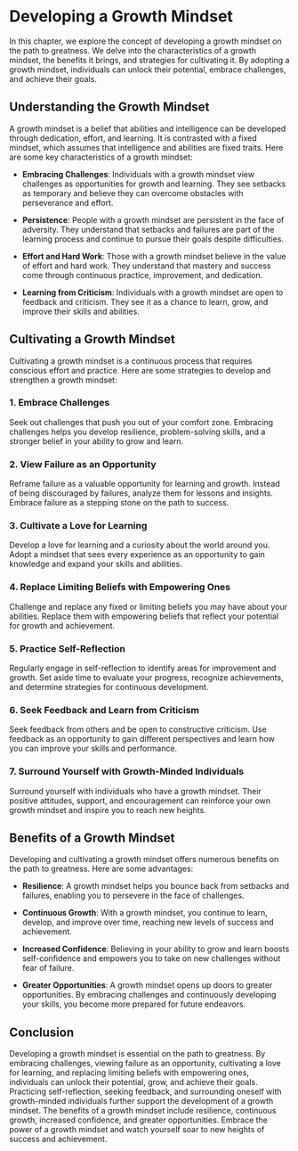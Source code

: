 Developing a Growth Mindset
====================================

In this chapter, we explore the concept of developing a growth mindset on the path to greatness. We delve into the characteristics of a growth mindset, the benefits it brings, and strategies for cultivating it. By adopting a growth mindset, individuals can unlock their potential, embrace challenges, and achieve their goals.

Understanding the Growth Mindset
--------------------------------

A growth mindset is a belief that abilities and intelligence can be developed through dedication, effort, and learning. It is contrasted with a fixed mindset, which assumes that intelligence and abilities are fixed traits. Here are some key characteristics of a growth mindset:

* **Embracing Challenges**: Individuals with a growth mindset view challenges as opportunities for growth and learning. They see setbacks as temporary and believe they can overcome obstacles with perseverance and effort.

* **Persistence**: People with a growth mindset are persistent in the face of adversity. They understand that setbacks and failures are part of the learning process and continue to pursue their goals despite difficulties.

* **Effort and Hard Work**: Those with a growth mindset believe in the value of effort and hard work. They understand that mastery and success come through continuous practice, improvement, and dedication.

* **Learning from Criticism**: Individuals with a growth mindset are open to feedback and criticism. They see it as a chance to learn, grow, and improve their skills and abilities.

Cultivating a Growth Mindset
----------------------------

Cultivating a growth mindset is a continuous process that requires conscious effort and practice. Here are some strategies to develop and strengthen a growth mindset:

### 1. Embrace Challenges

Seek out challenges that push you out of your comfort zone. Embracing challenges helps you develop resilience, problem-solving skills, and a stronger belief in your ability to grow and learn.

### 2. View Failure as an Opportunity

Reframe failure as a valuable opportunity for learning and growth. Instead of being discouraged by failures, analyze them for lessons and insights. Embrace failure as a stepping stone on the path to success.

### 3. Cultivate a Love for Learning

Develop a love for learning and a curiosity about the world around you. Adopt a mindset that sees every experience as an opportunity to gain knowledge and expand your skills and abilities.

### 4. Replace Limiting Beliefs with Empowering Ones

Challenge and replace any fixed or limiting beliefs you may have about your abilities. Replace them with empowering beliefs that reflect your potential for growth and achievement.

### 5. Practice Self-Reflection

Regularly engage in self-reflection to identify areas for improvement and growth. Set aside time to evaluate your progress, recognize achievements, and determine strategies for continuous development.

### 6. Seek Feedback and Learn from Criticism

Seek feedback from others and be open to constructive criticism. Use feedback as an opportunity to gain different perspectives and learn how you can improve your skills and performance.

### 7. Surround Yourself with Growth-Minded Individuals

Surround yourself with individuals who have a growth mindset. Their positive attitudes, support, and encouragement can reinforce your own growth mindset and inspire you to reach new heights.

Benefits of a Growth Mindset
----------------------------

Developing and cultivating a growth mindset offers numerous benefits on the path to greatness. Here are some advantages:

* **Resilience**: A growth mindset helps you bounce back from setbacks and failures, enabling you to persevere in the face of challenges.

* **Continuous Growth**: With a growth mindset, you continue to learn, develop, and improve over time, reaching new levels of success and achievement.

* **Increased Confidence**: Believing in your ability to grow and learn boosts self-confidence and empowers you to take on new challenges without fear of failure.

* **Greater Opportunities**: A growth mindset opens up doors to greater opportunities. By embracing challenges and continuously developing your skills, you become more prepared for future endeavors.

Conclusion
----------

Developing a growth mindset is essential on the path to greatness. By embracing challenges, viewing failure as an opportunity, cultivating a love for learning, and replacing limiting beliefs with empowering ones, individuals can unlock their potential, grow, and achieve their goals. Practicing self-reflection, seeking feedback, and surrounding oneself with growth-minded individuals further support the development of a growth mindset. The benefits of a growth mindset include resilience, continuous growth, increased confidence, and greater opportunities. Embrace the power of a growth mindset and watch yourself soar to new heights of success and achievement.
